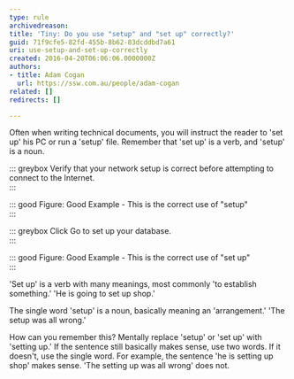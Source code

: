```yaml
---
type: rule
archivedreason: 
title: 'Tiny: Do you use "setup" and "set up" correctly?'
guid: 71f9cfe5-82fd-455b-8b62-83dcddbd7a61
uri: use-setup-and-set-up-correctly
created: 2016-04-20T06:06:06.0000000Z
authors:
- title: Adam Cogan
  url: https://ssw.com.au/people/adam-cogan
related: []
redirects: []

---
```


Often when writing technical documents, you will instruct the reader to 'set up' his PC or run a 'setup' file. Remember that 'set up' is a verb, and 'setup' is a noun.

<!--endintro-->


::: greybox
Verify that your network setup is correct before attempting to connect to the Internet.  
:::


::: good
Figure: Good Example - This is the correct use of "setup"  
:::





::: greybox
Click Go to set up your database.  
:::


::: good
Figure: Good Example - This is the correct use of "set up"  
:::




'Set up' is a verb with many meanings, most commonly 'to establish something.' 'He is going to set up shop.'

The single word 'setup' is a noun, basically meaning an 'arrangement.' 'The setup was all wrong.'




How can you remember this? Mentally replace 'setup' or 'set up' with 'setting up.' If the sentence still basically makes sense, use two words. If it doesn't, use the single word. For example, the sentence 'he is setting up shop' makes sense. 'The setting up was all wrong' does not.
